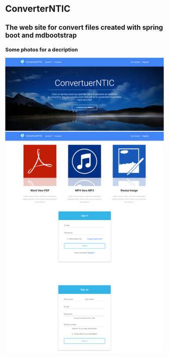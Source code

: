 # ConverterNTIC
## The web site for convert files created with spring boot and mdbootstrap
### Some photos for a decription
![Alt text](./img/siteImages/01.PNG?raw=true "Index page")
![Alt text](./img/siteImages/02.PNG?raw=true "Index page")
![Alt text](./img/siteImages/03.PNG?raw=true "Index page")
![Alt text](./img/siteImages/04.PNG?raw=true "Index page")

